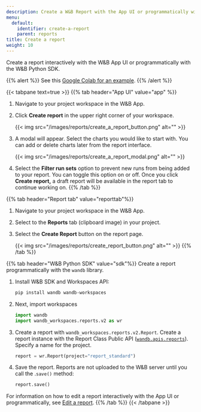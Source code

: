 ```yaml
---
description: Create a W&B Report with the App UI or programmatically with the Weights & Biases SDK.
menu:
  default:
    identifier: create-a-report
    parent: reports
title: Create a report
weight: 10
---
```


Create a report interactively with the W&B App UI or programmatically with the W&B Python SDK.

{{% alert %}}
See this [Google Colab for an example](https://colab.research.google.com/github/wandb/examples/blob/master/colabs/intro/Report_API_Quickstart.ipynb).
{{% /alert %}}

{{< tabpane text=true >}}
{{% tab header="App UI" value="app" %}}
1. Navigate to your project workspace in the W&B App.
2. Click **Create report** in the upper right corner of your workspace.

   {{< img src="/images/reports/create_a_report_button.png" alt="" >}}

3. A modal will appear. Select the charts you would like to start with. You can add or delete charts later from the report interface.

    {{< img src="/images/reports/create_a_report_modal.png" alt="" >}}

4. Select the **Filter run sets** option to prevent new runs from being added to your report. You can toggle this option on or off. Once you click **Create report,** a draft report will be available in the report tab to continue working on.
{{% /tab %}}

{{% tab header="Report tab" value="reporttab"%}}
1. Navigate to your project workspace in the W&B App.
2. Select to the **Reports** tab (clipboard image) in your project.
3. Select the **Create Report** button on the report page. 

   {{< img src="/images/reports/create_report_button.png" alt="" >}}
{{% /tab %}}

{{% tab header="W&B Python SDK" value="sdk"%}}
Create a report programmatically with the `wandb` library. 

1. Install W&B SDK and Workspaces API:
    ```bash
    pip install wandb wandb-workspaces
    ```
2. Next, import workspaces
    ```python
    import wandb
    import wandb_workspaces.reports.v2 as wr
    ```       
3. Create a report with `wandb_workspaces.reports.v2.Report`. Create a report instance with the Report Class Public API ([`wandb.apis.reports`](/ref/python/public-api/api#reports)). Specify a name for the project.   
    ```python
    report = wr.Report(project="report_standard")
    ```  

4. Save the report. Reports are not uploaded to the W&B server until you call the .`save()` method:
    ```python
    report.save()
    ```

For information on how to edit a report interactively with the App UI or programmatically, see [Edit a report](/guides/reports/edit-a-report).
{{% /tab %}}
{{< /tabpane >}}
